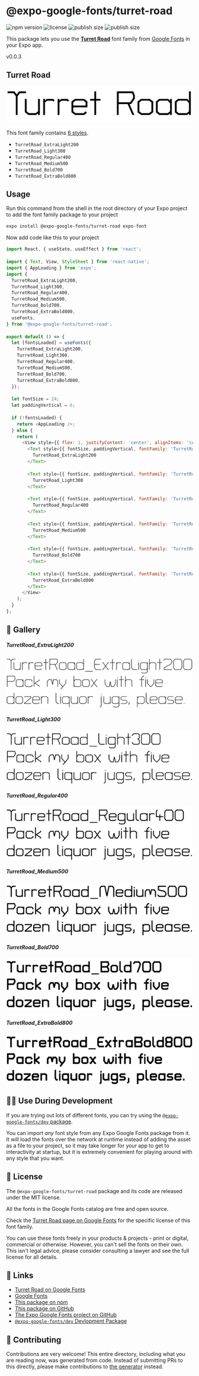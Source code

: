 # @expo-google-fonts/turret-road

![npm version](https://flat.badgen.net/npm/v/@expo-google-fonts/turret-road)
![license](https://flat.badgen.net/github/license/expo/google-fonts)
![publish size](https://flat.badgen.net/packagephobia/install/@expo-google-fonts/turret-road)
![publish size](https://flat.badgen.net/packagephobia/publish/@expo-google-fonts/turret-road)

This package lets you use the [**Turret Road**](https://fonts.google.com/specimen/Turret+Road) font family from [Google Fonts](https://fonts.google.com/) in your Expo app.

v0.0.3

## Turret Road

![Turret Road](./font-family.png)

This font family contains [6 styles](#-gallery).

- `TurretRoad_ExtraLight200`
- `TurretRoad_Light300`
- `TurretRoad_Regular400`
- `TurretRoad_Medium500`
- `TurretRoad_Bold700`
- `TurretRoad_ExtraBold800`

## Usage

Run this command from the shell in the root directory of your Expo project to add the font family package to your project
```sh
expo install @expo-google-fonts/turret-road expo-font
```

Now add code like this to your project
```js
import React, { useState, useEffect } from 'react';

import { Text, View, StyleSheet } from 'react-native';
import { AppLoading } from 'expo';
import {
  TurretRoad_ExtraLight200,
  TurretRoad_Light300,
  TurretRoad_Regular400,
  TurretRoad_Medium500,
  TurretRoad_Bold700,
  TurretRoad_ExtraBold800,
  useFonts,
} from '@expo-google-fonts/turret-road';

export default () => {
  let [fontsLoaded] = useFonts({
    TurretRoad_ExtraLight200,
    TurretRoad_Light300,
    TurretRoad_Regular400,
    TurretRoad_Medium500,
    TurretRoad_Bold700,
    TurretRoad_ExtraBold800,
  });

  let fontSize = 24;
  let paddingVertical = 6;

  if (!fontsLoaded) {
    return <AppLoading />;
  } else {
    return (
      <View style={{ flex: 1, justifyContent: 'center', alignItems: 'center' }}>
        <Text style={{ fontSize, paddingVertical, fontFamily: 'TurretRoad_ExtraLight200' }}>
          TurretRoad_ExtraLight200
        </Text>

        <Text style={{ fontSize, paddingVertical, fontFamily: 'TurretRoad_Light300' }}>
          TurretRoad_Light300
        </Text>

        <Text style={{ fontSize, paddingVertical, fontFamily: 'TurretRoad_Regular400' }}>
          TurretRoad_Regular400
        </Text>

        <Text style={{ fontSize, paddingVertical, fontFamily: 'TurretRoad_Medium500' }}>
          TurretRoad_Medium500
        </Text>

        <Text style={{ fontSize, paddingVertical, fontFamily: 'TurretRoad_Bold700' }}>
          TurretRoad_Bold700
        </Text>

        <Text style={{ fontSize, paddingVertical, fontFamily: 'TurretRoad_ExtraBold800' }}>
          TurretRoad_ExtraBold800
        </Text>
      </View>
    );
  }
};

```

## 🔡 Gallery

##### TurretRoad_ExtraLight200
![TurretRoad_ExtraLight200](./1eb2f6296f0d09925f225ecec4142547ba09542fcc5069fe46fe0d8673c2b6a3.ttf.png)

##### TurretRoad_Light300
![TurretRoad_Light300](./e38827c14383deae6789dc0f07d95b6cbb5f0093dbd0d872fcd4e792c8903562.ttf.png)

##### TurretRoad_Regular400
![TurretRoad_Regular400](./a9fe5d3ea03de544cf78476012b66bd6ec9240790f7e13b7365bab19f4d7dceb.ttf.png)

##### TurretRoad_Medium500
![TurretRoad_Medium500](./6d3a6fdd0ccdd0665ca8b9ff99c62c571a5779139c039da471fb8b0d313b4c09.ttf.png)

##### TurretRoad_Bold700
![TurretRoad_Bold700](./1ba5b04b2f9d8431b7bd41642ebdd197b5d904f1002cafc12fa7828579bc9970.ttf.png)

##### TurretRoad_ExtraBold800
![TurretRoad_ExtraBold800](./b60bec40097c905a21009c6ad48cbe4c2c44f58ef95171a0a61efb0d6727a620.ttf.png)


## 👩‍💻 Use During Development

If you are trying out lots of different fonts, you can try using the [`@expo-google-fonts/dev` package](https://github.com/expo/google-fonts/tree/master/font-packages/dev#readme).

You can import *any* font style from any Expo Google Fonts package from it. It will load the fonts
over the network at runtime instead of adding the asset as a file to your project, so it may take longer
for your app to get to interactivity at startup, but it is extremely convenient
for playing around with any style that you want.

## 📖 License

The `@expo-google-fonts/turret-road` package and its code are released under the MIT license.

All the fonts in the Google Fonts catalog are free and open source.

Check the [Turret Road page on Google Fonts](https://fonts.google.com/specimen/Turret+Road) for the specific license of this font family.

You can use these fonts freely in your products & projects - print or digital, commercial or otherwise. However, you can't sell the fonts on their own. This isn't legal advice, please consider consulting a lawyer and see the full license for all details.

## 🔗 Links

- [Turret Road on Google Fonts](https://fonts.google.com/specimen/Turret+Road)
- [Google Fonts](https://fonts.google.com/)
- [This package on npm](https://www.npmjs.com/package/@expo-google-fonts/turret-road)
- [This package on GitHub](https://github.com/expo/google-fonts/tree/master/font-packages/turret-road)
- [The Expo Google Fonts project on GitHub](https://github.com/expo/google-fonts)
- [`@expo-google-fonts/dev` Devlopment Package](https://github.com/expo/google-fonts/tree/master/font-packages/dev)


## 🤝 Contributing

Contributions are very welcome! This entire directory, including what you are reading now, was generated from code. Instead of submitting PRs to this directly, please make contributions to [the generator](https://github.com/expo/google-fonts/tree/master/packages/generator) instead.
